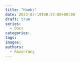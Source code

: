 ```yaml
---
title: "Hooks"
date: 2023-02-19T08:37:00+08:00
draft: true
series:
  - Docs
categories:
tags:
images:
authors:
  - RazonYang
---
```


<!--more-->
